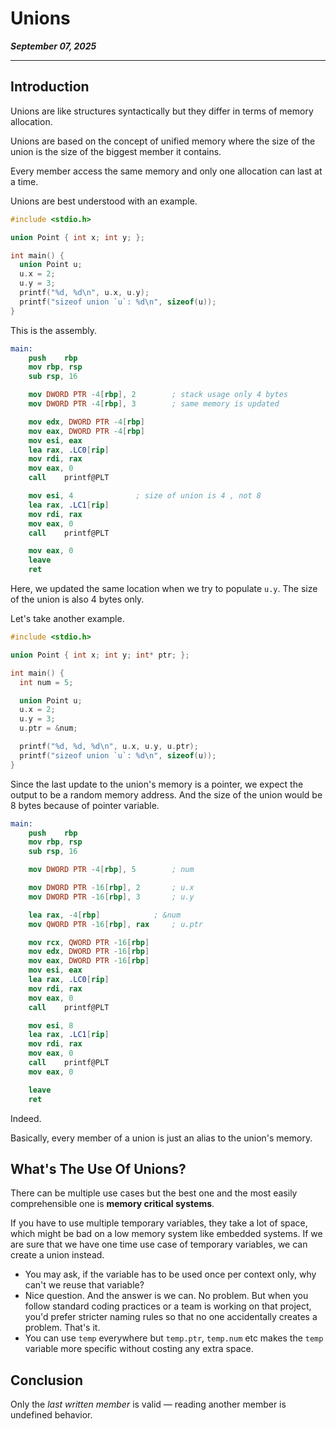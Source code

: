 # Unions

_**September 07, 2025**_

***

## Introduction

Unions are like structures syntactically but they differ in terms of memory allocation.

Unions are based on the concept of unified memory where the size of the union is the size of the biggest member it contains.

Every member access the same memory and only one allocation can last at a time.

Unions are best understood with an example.

```c
#include <stdio.h>

union Point { int x; int y; };

int main() {
  union Point u;
  u.x = 2;
  u.y = 3;
  printf("%d, %d\n", u.x, u.y);
  printf("sizeof union `u`: %d\n", sizeof(u));
}
```

This is the assembly.

```nasm
main:
	push	rbp
	mov	rbp, rsp
	sub	rsp, 16

	mov	DWORD PTR -4[rbp], 2		; stack usage only 4 bytes
	mov	DWORD PTR -4[rbp], 3		; same memory is updated

	mov	edx, DWORD PTR -4[rbp]
	mov	eax, DWORD PTR -4[rbp]
	mov	esi, eax
	lea	rax, .LC0[rip]
	mov	rdi, rax
	mov	eax, 0
	call	printf@PLT

	mov	esi, 4				; size of union is 4 , not 8
	lea	rax, .LC1[rip]
	mov	rdi, rax
	mov	eax, 0
	call	printf@PLT

	mov	eax, 0
	leave
	ret
```

Here, we updated the same location when we try to populate `u.y`. The size of the union is also 4 bytes only.

Let's take another example.

```c
#include <stdio.h>

union Point { int x; int y; int* ptr; };

int main() {
  int num = 5;

  union Point u;
  u.x = 2;
  u.y = 3;
  u.ptr = &num;

  printf("%d, %d, %d\n", u.x, u.y, u.ptr);
  printf("sizeof union `u`: %d\n", sizeof(u));
}
```

Since the last update to the union's memory is a pointer, we expect the output to be a random memory address. And the size of the union would be 8 bytes because of pointer variable.

```nasm
main:
	push	rbp
	mov	rbp, rsp
	sub	rsp, 16

	mov	DWORD PTR -4[rbp], 5		; num

	mov	DWORD PTR -16[rbp], 2		; u.x
	mov	DWORD PTR -16[rbp], 3		; u.y

	lea	rax, -4[rbp]			; &num
	mov	QWORD PTR -16[rbp], rax		; u.ptr

	mov	rcx, QWORD PTR -16[rbp]
	mov	edx, DWORD PTR -16[rbp]
	mov	eax, DWORD PTR -16[rbp]
	mov	esi, eax
	lea	rax, .LC0[rip]
	mov	rdi, rax
	mov	eax, 0
	call	printf@PLT

	mov	esi, 8
	lea	rax, .LC1[rip]
	mov	rdi, rax
	mov	eax, 0
	call	printf@PLT
	mov	eax, 0

	leave
	ret
```

Indeed.

Basically, every member of a union is just an alias to the union's memory.

## What's The Use Of Unions?

There can be multiple use cases but the best one and the most easily comprehensible one is **memory critical systems**.

If you have to use multiple temporary variables, they take a lot of space, which might be bad on a low memory system like embedded systems. If we are sure that we have one time use case of temporary variables, we can create a union instead.

* You may ask, if the variable has to be used once per context only, why can't we reuse that variable?
* Nice question. And the answer is we can. No problem. But when you follow standard coding practices or a team is working on that project, you'd prefer stricter naming rules so that no one accidentally creates a problem. That's it.
* You can use `temp` everywhere but `temp.ptr`, `temp.num` etc makes the `temp` variable more specific without costing any extra space.

## Conclusion

Only the _last written member_ is valid — reading another member is undefined behavior.

